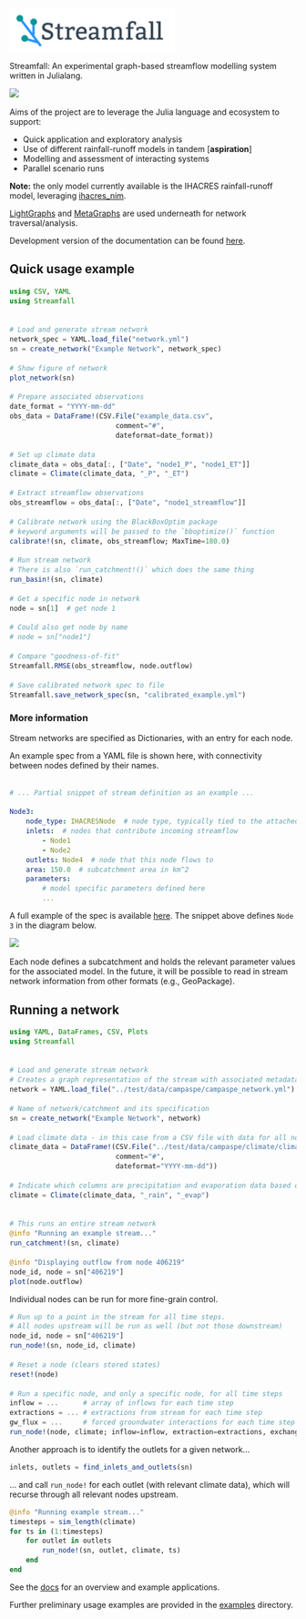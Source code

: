 <img align="center" src="docs/src/assets/logo.png" alt="Streamfall.jl" />

Streamfall: An experimental graph-based streamflow modelling system written in Julialang.

[![](https://img.shields.io/badge/docs-dev-blue.svg)](https://connectedsystems.github.io/Streamfall.jl/dev)

Aims of the project are to leverage the Julia language and ecosystem to support:
- Quick application and exploratory analysis
- Use of different rainfall-runoff models in tandem [**aspiration**]
- Modelling and assessment of interacting systems
- Parallel scenario runs

**Note:** the only model currently available is the IHACRES rainfall-runoff model, leveraging [ihacres_nim](https://github.com/ConnectedSystems/ihacres_nim).

[LightGraphs](https://github.com/JuliaGraphs/LightGraphs.jl) and [MetaGraphs](https://github.com/JuliaGraphs/MetaGraphs.jl) are used underneath for network traversal/analysis.


Development version of the documentation can be found [here](https://connectedsystems.github.io/Streamfall.jl/dev).


## Quick usage example

```julia
using CSV, YAML
using Streamfall


# Load and generate stream network
network_spec = YAML.load_file("network.yml")
sn = create_network("Example Network", network_spec)

# Show figure of network
plot_network(sn)

# Prepare associated observations
date_format = "YYYY-mm-dd"
obs_data = DataFrame!(CSV.File("example_data.csv",
                          comment="#",
                          dateformat=date_format))

# Set up climate data
climate_data = obs_data[:, ["Date", "node1_P", "node1_ET"]]
climate = Climate(climate_data, "_P", "_ET")

# Extract streamflow observations
obs_streamflow = obs_data[:, ["Date", "node1_streamflow"]]

# Calibrate network using the BlackBoxOptim package
# keyword arguments will be passed to the `bboptimize()` function
calibrate!(sn, climate, obs_streamflow; MaxTime=180.0)

# Run stream network
# There is also `run_catchment!()` which does the same thing
run_basin!(sn, climate)

# Get a specific node in network
node = sn[1]  # get node 1

# Could also get node by name
# node = sn["node1"]

# Compare "goodness-of-fit"
Streamfall.RMSE(obs_streamflow, node.outflow)

# Save calibrated network spec to file
Streamfall.save_network_spec(sn, "calibrated_example.yml")
```

### More information

Stream networks are specified as Dictionaries, with an entry for each node.

An example spec from a YAML file is shown here, with connectivity between nodes defined by their names.

```yaml

# ... Partial snippet of stream definition as an example ...

Node3:
    node_type: IHACRESNode  # node type, typically tied to the attached model
    inlets:  # nodes that contribute incoming streamflow
        - Node1
        - Node2
    outlets: Node4  # node that this node flows to
    area: 150.0  # subcatchment area in km^2
    parameters:
        # model specific parameters defined here
        ...
```

A full example of the spec is available [here](https://github.com/ConnectedSystems/Streamfall.jl/blob/main/test/data/campaspe/campaspe_network.yml). The snippet above defines `Node 3` in the diagram below.

[![](https://mermaid.ink/img/eyJjb2RlIjoiZ3JhcGggTFJcbiAgICBBKChOb2RlIDEpKSAtLT4gQygoTm9kZSAzKSlcbiAgICBCKChOb2RlIDIpKSAtLT4gQ1xuICAgIEMgLS0-IEQoKE5vZGUgNCkpXG4gICAgXG4gICIsIm1lcm1haWQiOnsidGhlbWUiOiJkZWZhdWx0In0sInVwZGF0ZUVkaXRvciI6ZmFsc2UsImF1dG9TeW5jIjp0cnVlLCJ1cGRhdGVEaWFncmFtIjpmYWxzZX0)](https://mermaid-js.github.io/mermaid-live-editor/edit##eyJjb2RlIjoiZ3JhcGggTFJcbiAgICBBKChOb2RlIDEpKSAtLT4gQygoTm9kZSAzKSlcbiAgICBCKChOb2RlIDIpKSAtLT4gQ1xuICAgIEMgLS0-IEQoKE5vZGUgKSlcbiAgICBcbiAgIiwibWVybWFpZCI6IntcbiAgXCJ0aGVtZVwiOiBcImRlZmF1bHRcIlxufSIsInVwZGF0ZUVkaXRvciI6ZmFsc2UsImF1dG9TeW5jIjp0cnVlLCJ1cGRhdGVEaWFncmFtIjpmYWxzZX0)



Each node defines a subcatchment and holds the relevant parameter values for the associated model. In the future, it will be possible to read in stream network information from other formats (e.g., GeoPackage).


## Running a network

```julia
using YAML, DataFrames, CSV, Plots
using Streamfall


# Load and generate stream network
# Creates a graph representation of the stream with associated metadata.
network = YAML.load_file("../test/data/campaspe/campaspe_network.yml")

# Name of network/catchment and its specification
sn = create_network("Example Network", network)

# Load climate data - in this case from a CSV file with data for all nodes.
climate_data = DataFrame!(CSV.File("../test/data/campaspe/climate/climate_historic.csv",
                          comment="#",
                          dateformat="YYYY-mm-dd"))

# Indicate which columns are precipitation and evaporation data based on partial identifiers
climate = Climate(climate_data, "_rain", "_evap")


# This runs an entire stream network
@info "Running an example stream..."
run_catchment!(sn, climate)

@info "Displaying outflow from node 406219"
node_id, node = sn["406219"]
plot(node.outflow)
```

Individual nodes can be run for more fine-grain control.

```julia
# Run up to a point in the stream for all time steps.
# All nodes upstream will be run as well (but not those downstream)
node_id, node = sn["406219"]
run_node!(sn, node_id, climate)

# Reset a node (clears stored states)
reset!(node)

# Run a specific node, and only a specific node, for all time steps
inflow = ...      # array of inflows for each time step
extractions = ... # extractions from stream for each time step
gw_flux = ...     # forced groundwater interactions for each time step
run_node!(node, climate; inflow=inflow, extraction=extractions, exchange=gw_flux)
```

Another approach is to identify the outlets for a given network...

```julia
inlets, outlets = find_inlets_and_outlets(sn)
```

... and call `run_node!` for each outlet (with relevant climate data), which will recurse through all relevant nodes upstream.


```julia
@info "Running example stream..."
timesteps = sim_length(climate)
for ts in (1:timesteps)
    for outlet in outlets
        run_node!(sn, outlet, climate, ts)
    end
end
```

See the [docs](https://connectedsystems.github.io/Streamfall.jl/dev) for an overview and example applications.


Further preliminary usage examples are provided in the [examples](https://github.com/ConnectedSystems/Streamfall.jl/tree/main/examples) directory.


